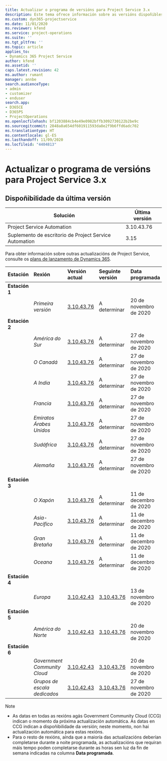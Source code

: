 ```yaml
---
title: Actualizar o programa de versións para Project Service 3.x
description: Este tema ofrece información sobre as versións dispoñibles e próximas de Dynamics 365 Project Service Automation.
ms.custom: dyn365-projectservice
ms.date: 11/01/2020
ms.reviewer: kfend
ms.service: project-operations
ms.suite: ''
ms.tgt_pltfrm: ''
ms.topic: article
applies_to:
- Dynamics 365 Project Service
author: kfend
ms.assetid: ''
caps.latest.revision: 42
ms.author: rumant
manager: annbe
search.audienceType:
- admin
- customizer
- enduser
search.app:
- D365CE
- D365PS
- ProjectOperations
ms.openlocfilehash: bf1203884cb4e49e0982bffb3092730122b2be9c
ms.sourcegitcommit: 2848a8a654df601911593da8e2f9b6ffd6adc702
ms.translationtype: HT
ms.contentlocale: gl-ES
ms.lasthandoff: 11/09/2020
ms.locfileid: "4404813"
---
```

# <a name="update-release-schedule-for-project-service-3x"></a>Actualizar o programa de versións para Project Service 3.x

## <a name="latest-version-availability"></a>Dispoñibilidade da última versión

| Solución  | Última versión |
|-------|----|
| Project Service Automation    | 3.10.43.76 |
| Suplemento de escritorio de Project Service Automation                | 3.15          |

Para obter información sobre outras actualizacións de Project Service, consulte os [plans de lanzamento de Dynamics 365](https://docs.microsoft.com/dynamics365/release-plans/). 

| Estación  | Rexión | Versión actual | Seguinte versión |  Data programada
| :---   | :---   | :---   | :---   |:---   |         
|<strong>Estación 1</strong> | |  |  | |
| | <i>Primeira versión</i> | [3.10.43.76](whats-new-ur-25.md) | A determinar | 20 de novembro de 2020
|<strong>Estación 2</strong> | |  |  | |
| | <i>América do Sur</i> | [3.10.43.76](whats-new-ur-25.md) | A determinar | 27 de novembro de 2020
| | <i>O Canadá</i> | [3.10.43.76](whats-new-ur-25.md) | A determinar | 27 de novembro de 2020 
| | <i>A India</i> | [3.10.43.76](whats-new-ur-25.md) | A determinar | 27 de novembro de 2020
| | <i>Francia</i> | [3.10.43.76](whats-new-ur-25.md) | A determinar | 27 de novembro de 2020
| | <i>Emiratos Árabes Unidos</i> | [3.10.43.76](whats-new-ur-25.md) | A determinar | 27 de novembro de 2020
| | <i>Sudáfrica</i> | [3.10.43.76](whats-new-ur-25.md) | A determinar | 27 de novembro de 2020
| | <i>Alemaña</i> | [3.10.43.76](whats-new-ur-25.md) | A determinar | 27 de novembro de 2020
|<strong>Estación 3</strong> | |  |  | |
| | <i>O Xapón</i> | [3.10.43.76](whats-new-ur-25.md) | A determinar | 11 de decembro de 2020
| | <i>Asia-Pacífico</i> | [3.10.43.76](whats-new-ur-25.md) | A determinar | 11 de decembro de 2020
| | <i>Gran Bretaña</i> | [3.10.43.76](whats-new-ur-25.md) | A determinar | 11 de decembro de 2020
| | <i>Oceana</i> | [3.10.43.76](whats-new-ur-25.md) | A determinar | 11 de decembro de 2020
|<strong>Estación 4</strong> | |  |  | |
| | <i>Europa</i> |[3.10.42.43](whats-new-ur-24.md) | [3.10.43.76](whats-new-ur-25.md) | 13 de novembro de 2020
|<strong>Estación 5</strong> | |  |  | |
| | <i>América do Norte</i> |[3.10.42.43](whats-new-ur-24.md) | [3.10.43.76](whats-new-ur-25.md) | 20 de novembro de 2020
|<strong>Estación 6</strong> | |  |  | |
| | <i>Government Community Cloud</i> |[3.10.42.43](whats-new-ur-24.md) | [3.10.43.76](whats-new-ur-25.md) | 20 de novembro de 2020
| | <i>Grupos de escala dedicados</i> |[3.10.42.43](whats-new-ur-24.md) | [3.10.43.76](whats-new-ur-25.md) | 27 de novembro de 2020

>[!Note]
> - As datas en todas as rexións agás Government Community Cloud (CCG) indican o momento da próxima actualización automática. As datas en CCG indican a dispoñibilidade da versión; neste momento, non hai actualización automática para estas rexións.
> - Para o resto de rexións, aínda que a maioría das actualizacións deberían completarse durante a noite programada, as actualizacións que requiran máis tempo poden completarse durante as horas sen luz da fin de semana indicadas na columna **Data programada**.
